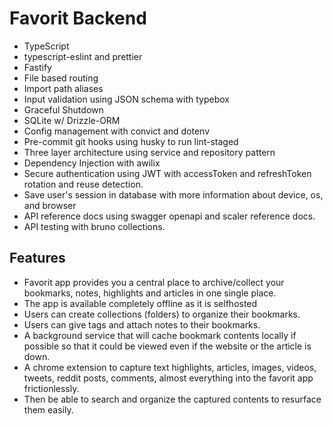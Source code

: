 # Favorit Backend

- TypeScript
- typescript-eslint and prettier
- Fastify
- File based routing
- Import path aliases
- Input validation using JSON schema with typebox
- Graceful Shutdown
- SQLite w/ Drizzle-ORM
- Config management with convict and dotenv
- Pre-commit git hooks using husky to run lint-staged
- Three layer architecture using service and repository pattern
- Dependency Injection with awilix
- Secure authentication using JWT with accessToken and refreshToken rotation and reuse detection.
- Save user's session in database with more information about device, os, and browser
- API reference docs using swagger openapi and scaler reference docs.
- API testing with bruno collections.



## Features
- Favorit app provides you a central place to archive/collect your bookmarks, notes, highlights and articles in one single place.
- The app is available completely offline as it is selfhosted
- Users can create collections (folders) to organize their bookmarks.
- Users can give tags and attach notes to their bookmarks.
- A background service that will cache bookmark contents locally if possible so that it could be viewed even if the website or the article is down.
- A  chrome extension to capture text highlights, articles, images, videos, tweets, reddit posts, comments, almost everything into the favorit app frictionlessly.
- Then be able to search and organize the captured contents to resurface them easily.